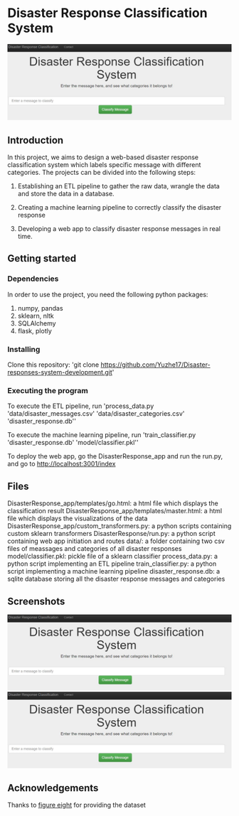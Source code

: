 # Disaster Response Classification System

![homepage](web_app_screenshots/homepage.JPG)

## Introduction

In this project, we aims to design a web-based disaster response classification system which labels
specific message with different categories. The projects can be divided into the following steps:

1. Establishing an ETL pipeline to gather the raw data, wrangle the data and store the data in a database.

2. Creating a machine learning pipeline to correctly classify the disaster response

3. Developing a web app to classify disaster response messages in real time.

## Getting started

### Dependencies

In order to use the project, you need the following python packages:
1. numpy, pandas
2. sklearn, nltk
3. SQLAlchemy
4. flask, plotly

### Installing

Clone this repository:
'git clone https://github.com/Yuzhe17/Disaster-responses-system-development.git'

### Executing the program
To execute the ETL pipeline, run 'process_data.py 'data/disaster_messages.csv' 'data/disaster_categories.csv' 'disaster_response.db''

To execute the machine learning pipeline, run 'train_classifier.py 'disaster_response.db' 'model/classifier.pkl''

To deploy the web app, go the DisasterResponse_app and run the run.py, and go to 
[http://localhost:3001/index](http://localhost:3001/index)

## Files
DisasterResponse_app/templates/go.html: a html file which displays the classification result
DisasterResponse_app/templates/master.html: a html file which displays the visualizations of the data
DisasterResponse_app/custom_transformers.py: a python scripts containing custom sklearn transformers
DisasterResponse/run.py: a python script containing web app initiation and routes
data/: a folder containing two csv files of meassages and categories of all disaster responses
model/classifier.pkl: pickle file of a sklearn classifier
process_data.py: a python script implementing an ETL pipeline
train_classifier.py: a python script implementing a machine learning pipeline
disaster_response.db: a sqlite database storing all the disaster response messages and categories

## Screenshots
![homepage](web_app_screenshots/homepage.JPG)
![classification](web_app_screenshots\homepage.JPG)

## Acknowledgements
Thanks to [figure eight](https://appen.com/) for providing the dataset













